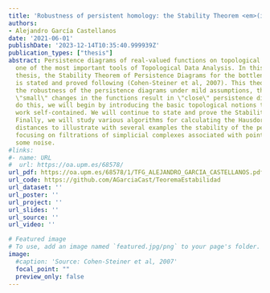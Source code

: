 ```yaml
---
title: 'Robustness of persistent homology: the Stability Theorem <em>(in Spanish)<em>'
authors:
- Alejandro García Castellanos
date: '2021-06-01'
publishDate: '2023-12-14T10:35:40.999939Z'
publication_types: ["thesis"]
abstract: Persistence diagrams of real-valued functions on topological spaces are
  one of the most important tools of Topological Data Analysis. In this undergraduate
  thesis, the Stability Theorem of Persistence Diagrams for the bottleneck distance
  is stated and proved following (Cohen-Steiner et al, 2007). This theorem guarantees
  the robustness of the persistence diagrams under mild assumptions, that is, that
  \"small\" changes in the functions result in \"close\" persistence diagrams. To
  do this, we will begin by introducing the basic topological notions to make this
  work self-contained. We will continue to state and prove the Stability Theorem.
  Finally, we will study various algorithms for calculating the Hausdorff and bottleneck
  distances to illustrate with several examples the stability of the persistence diagrams,
  focusing on filtrations of simplicial complexes associated with point clouds with
  some noise.
#links:
#- name: URL
#  url: https://oa.upm.es/68578/
url_pdf: https://oa.upm.es/68578/1/TFG_ALEJANDRO_GARCIA_CASTELLANOS.pdf
url_code: https://github.com/AGarciaCast/TeoremaEstabilidad
url_dataset: ''
url_poster: ''
url_project: ''
url_slides: ''
url_source: ''
url_video: ''

# Featured image
# To use, add an image named `featured.jpg/png` to your page's folder. 
image:
  #caption: 'Source: Cohen-Steiner et al, 2007'
  focal_point: ""
  preview_only: false
---
```

